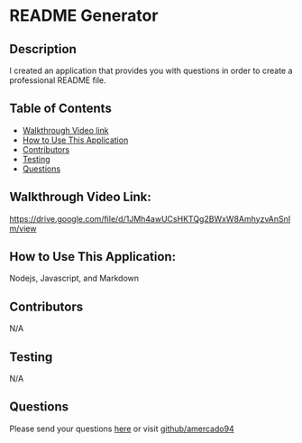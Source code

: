 # README Generator
## Description
I created an application that provides you with questions in order to create a professional README file.
## Table of Contents
* [Walkthrough Video link](#walkthrough-video-link)
* [How to Use This Application](#how-to-use-this-application)
* [Contributors](#contributors)
* [Testing](#testing)
* [Questions](#questions)
## Walkthrough Video Link:
https://drive.google.com/file/d/1JMh4awUCsHKTQg2BWxW8AmhyzvAnSnIm/view
## How to Use This Application:
Nodejs, Javascript, and Markdown
## Contributors
N/A
## Testing
N/A
## Questions
Please send your questions [here](mailto:AlfredoMercado1994@gmail.com?subject=[GitHub]%20Dev%20Connect) or visit [github/amercado94](https://github.com/amercado94)
